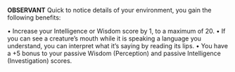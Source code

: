 __**OBSERVANT**__
Quick to notice details of your environment, you gain the following benefits:

• Increase your Intelligence or Wisdom score by 1, to a maximum of 20.
• If you can see a creature’s mouth while it is speaking a language you understand, you can interpret what it’s saying by reading its lips.
• You have a +5 bonus to your passive Wisdom (Perception) and passive Intelligence (Investigation) scores.